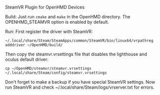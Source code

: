 SteamVR Plugin for OpenHMD Devices

Build:
Just run `cmake` and `make` in the OpenHMD directory. The OPENHMD_STEAMVR option is enabled by default.

Run:
First register the driver with SteamVR:

    ~/.local/share/Steam/SteamApps/common/SteamVR/bin/linux64/vrpathreg adddriver ~/OpenHMD/build/

Then copy the steamvr.vrsettings file that disables the lighthouse and oculus default driver:

    cp ~/OpenHMD/steamvr/steamvr.vrsettings ~/.local/share/Steam/config/steamvr.vrsettings

Don't forget to make a backup if you have special SteamVR settings. Now run SteamVR and check ~/.local/share/Steam/logs/vrserver.txt for errors.
